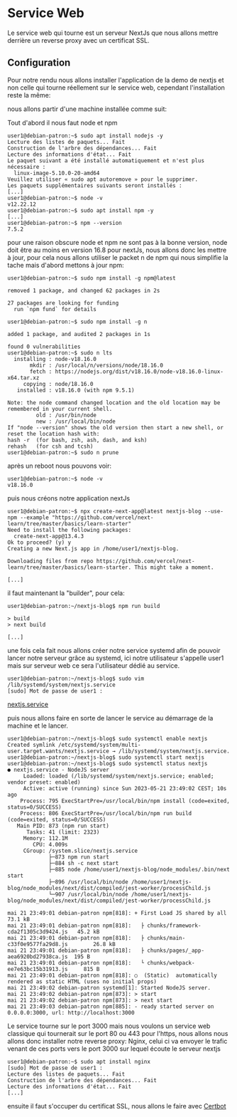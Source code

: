# Service Web

Le service web qui tourne est un serveur NextJs que nous allons mettre derrière un reverse proxy avec un certificat SSL. 

## Configuration

Pour notre rendu nous allons installer l'application de la demo de nextjs et non celle qui tourne réellement sur le service web, cependant l'installation reste la même:

nous allons partir d'une machine installée comme suit:

Tout d'abord il nous faut node et npm
```
user1@debian-patron:~$ sudo apt install nodejs -y
Lecture des listes de paquets... Fait
Construction de l'arbre des dépendances... Fait
Lecture des informations d'état... Fait      
Le paquet suivant a été installé automatiquement et n'est plus nécessaire :
  linux-image-5.10.0-20-amd64
Veuillez utiliser « sudo apt autoremove » pour le supprimer.
Les paquets supplémentaires suivants seront installés : 
[...]
user1@debian-patron:~$ node -v
v12.22.12
user1@debian-patron:~$ sudo apt install npm -y
[...]
user1@debian-patron:~$ npm --version
7.5.2
```
pour une raison obscure node et npm ne sont pas à la bonne version, node doit être au moins en version 16.8 pour nextJs, nous allons donc les mettre à jour, pour cela nous allons utiliser le packet n de npm qui nous simplifie la tache mais d'abord mettons à jour npm:
```
user1@debian-patron:~$ sudo npm install -g npm@latest

removed 1 package, and changed 62 packages in 2s

27 packages are looking for funding
  run `npm fund` for details

```

```
user1@debian-patron:~$ sudo npm install -g n

added 1 package, and audited 2 packages in 1s

found 0 vulnerabilities
user1@debian-patron:~$ sudo n lts
  installing : node-v18.16.0
       mkdir : /usr/local/n/versions/node/18.16.0
       fetch : https://nodejs.org/dist/v18.16.0/node-v18.16.0-linux-x64.tar.xz
     copying : node/18.16.0
   installed : v18.16.0 (with npm 9.5.1)

Note: the node command changed location and the old location may be remembered in your current shell.
         old : /usr/bin/node
         new : /usr/local/bin/node
If "node --version" shows the old version then start a new shell, or reset the location hash with:
hash -r  (for bash, zsh, ash, dash, and ksh)
rehash   (for csh and tcsh)
user1@debian-patron:~$ sudo n prune
```
après un reboot nous pouvons voir:
```
user1@debian-patron:~$ node -v
v18.16.0
```
puis nous créons notre application nextJs

```
user1@debian-patron:~$ npx create-next-app@latest nextjs-blog --use-npm --example "https://github.com/vercel/next-learn/tree/master/basics/learn-starter"
Need to install the following packages:
  create-next-app@13.4.3
Ok to proceed? (y) y
Creating a new Next.js app in /home/user1/nextjs-blog.

Downloading files from repo https://github.com/vercel/next-learn/tree/master/basics/learn-starter. This might take a moment.

[...]
```
il faut maintenant la "builder", pour cela:
```
user1@debian-patron:~/nextjs-blog$ npm run build

> build
> next build

[...]
```
une fois cela fait nous allons créer notre service systemd afin de pouvoir lancer notre serveur grâce au systemd, ici notre utilisateur s'appelle user1 mais sur serveur web ce sera l'utilisateur dédié au service.

```
user1@debian-patron:~/nextjs-blog$ sudo vim /lib/systemd/system/nextjs.service
[sudo] Mot de passe de user1 : 
```
[nextjs.service](files/nextjs.service)

puis nous allons faire en sorte de lancer le  service au démarrage de la machine et le lancer.

```
user1@debian-patron:~/nextjs-blog$ sudo systemctl enable nextjs
Created symlink /etc/systemd/system/multi-user.target.wants/nextjs.service → /lib/systemd/system/nextjs.service.
user1@debian-patron:~/nextjs-blog$ sudo systemctl start nextjs
user1@debian-patron:~/nextjs-blog$ sudo systemctl status nextjs
● nextjs.service - NodeJS server
     Loaded: loaded (/lib/systemd/system/nextjs.service; enabled; vendor preset: enabled)
     Active: active (running) since Sun 2023-05-21 23:49:02 CEST; 10s ago
    Process: 795 ExecStartPre=/usr/local/bin/npm install (code=exited, status=0/SUCCESS)
    Process: 806 ExecStartPre=/usr/local/bin/npm run build (code=exited, status=0/SUCCESS)
   Main PID: 873 (npm run start)
      Tasks: 41 (limit: 2323)
     Memory: 112.1M
        CPU: 4.009s
     CGroup: /system.slice/nextjs.service
             ├─873 npm run start
             ├─884 sh -c next start
             ├─885 node /home/user1/nextjs-blog/node_modules/.bin/next start
             ├─896 /usr/local/bin/node /home/user1/nextjs-blog/node_modules/next/dist/compiled/jest-worker/processChild.js
             └─907 /usr/local/bin/node /home/user1/nextjs-blog/node_modules/next/dist/compiled/jest-worker/processChild.js

mai 21 23:49:01 debian-patron npm[818]: + First Load JS shared by all              73.1 kB
mai 21 23:49:01 debian-patron npm[818]:   ├ chunks/framework-cda2f1305c3d9424.js   45.2 kB
mai 21 23:49:01 debian-patron npm[818]:   ├ chunks/main-c33f0e9577fa29d8.js        26.8 kB
mai 21 23:49:01 debian-patron npm[818]:   ├ chunks/pages/_app-aea6920bd27938ca.js  195 B
mai 21 23:49:01 debian-patron npm[818]:   └ chunks/webpack-ee7e63bc15b31913.js     815 B
mai 21 23:49:01 debian-patron npm[818]: ○  (Static)  automatically rendered as static HTML (uses no initial props)
mai 21 23:49:02 debian-patron systemd[1]: Started NodeJS server.
mai 21 23:49:02 debian-patron npm[873]: > start
mai 21 23:49:02 debian-patron npm[873]: > next start
mai 21 23:49:03 debian-patron npm[885]: - ready started server on 0.0.0.0:3000, url: http://localhost:3000
```

Le service tourne sur le port 3000 mais nous voulons un service web classique qui tournerait sur le port 80 ou 443 pour l'https, nous allons nous allons donc installer notre reverse proxy: Nginx, celui ci va envoyer le trafic venant de ces ports vers le port 3000 sur lequel écoute le serveur nextjs

```
user1@debian-patron:~$ sudo apt install nginx
[sudo] Mot de passe de user1 : 
Lecture des listes de paquets... Fait
Construction de l'arbre des dépendances... Fait
Lecture des informations d'état... Fait      
[...]
```

ensuite il faut s'occuper du certificat SSL, nous allons le faire avec [Certbot](https://certbot.eff.org/instructions)